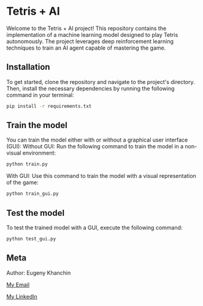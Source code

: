 # Tetris + AI
Welcome to the Tetris + AI project! This repository contains the implementation of a machine learning model designed to play Tetris autonomously. The project leverages deep reinforcement learning techniques to train an AI agent capable of mastering the game.


## Installation

To get started, clone the repository and navigate to the project's directory. Then, install the necessary dependencies by running the following command in your terminal:

```sh
pip install -r requirements.txt
```

## Train the model

You can train the model either with or without a graphical user interface (GUI):
Without GUI: Run the following command to train the model in a non-visual environment:

```sh
python train.py
```

With GUI: Use this command to train the model with a visual representation of the game:

```sh
python train_gui.py
```

## Test the model

To test the trained model with a GUI, execute the following command:

```sh
python test_gui.py
```

## Meta

Author: Eugeny Khanchin

[My Email](mailto:hemenian@gmail.com)

[My LinkedIn](https://www.linkedin.com/in/eugenykhanchin/)
